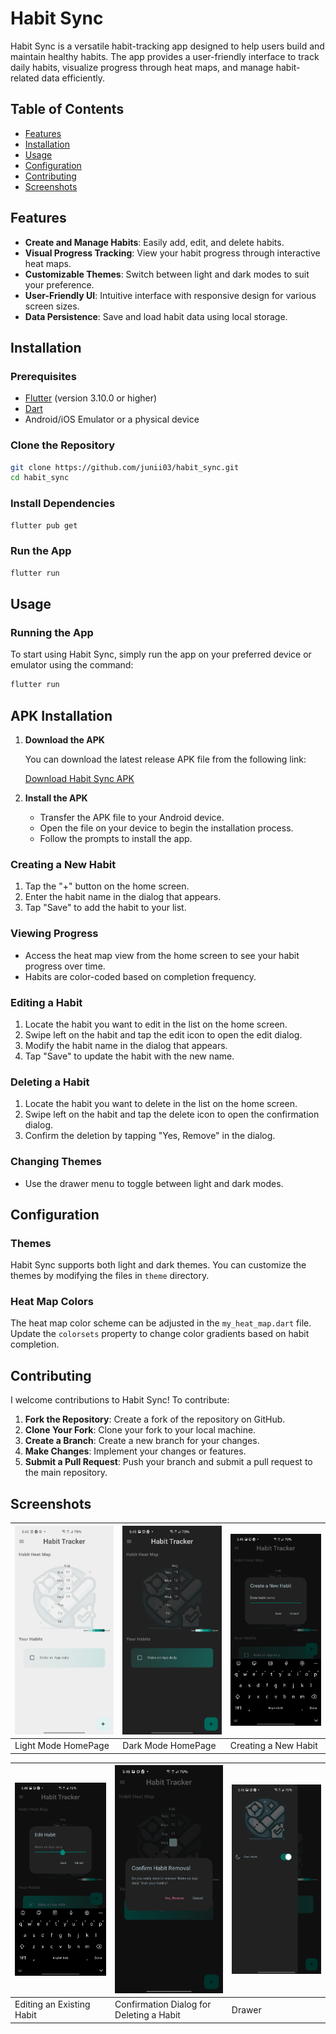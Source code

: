 # Habit Sync

Habit Sync is a versatile habit-tracking app designed to help users build and maintain healthy habits. The app provides a user-friendly interface to track daily habits, visualize progress through heat maps, and manage habit-related data efficiently.



## Table of Contents

- [Features](#features)
- [Installation](#installation)
- [Usage](#usage)
- [Configuration](#configuration)
- [Contributing](#contributing)
- [Screenshots](#screenshots)


## Features

- **Create and Manage Habits**: Easily add, edit, and delete habits.
- **Visual Progress Tracking**: View your habit progress through interactive heat maps.
- **Customizable Themes**: Switch between light and dark modes to suit your preference.
- **User-Friendly UI**: Intuitive interface with responsive design for various screen sizes.
- **Data Persistence**: Save and load habit data using local storage.

## Installation

### Prerequisites

- [Flutter](https://flutter.dev/docs/get-started/install) (version 3.10.0 or higher)
- [Dart](https://dart.dev/get-dart)
- Android/iOS Emulator or a physical device


### Clone the Repository

```bash
git clone https://github.com/junii03/habit_sync.git
cd habit_sync
```

### Install Dependencies

```bash
flutter pub get
```

### Run the App

```bash
flutter run
```

## Usage

### Running the App

To start using Habit Sync, simply run the app on your preferred device or emulator using the command:

```bash
flutter run
```

## APK Installation
1. **Download the APK**

   You can download the latest release APK file from the following link:

   [Download Habit Sync APK](https://github.com/junii03/HabitSync/releases/download/Pre-release/app-release.apk)

2. **Install the APK**

    - Transfer the APK file to your Android device.
    - Open the file on your device to begin the installation process.
    - Follow the prompts to install the app.

### Creating a New Habit

1. Tap the "+" button on the home screen.
2. Enter the habit name in the dialog that appears.
3. Tap "Save" to add the habit to your list.

### Viewing Progress

- Access the heat map view from the home screen to see your habit progress over time.
- Habits are color-coded based on completion frequency.

### Editing a Habit

1. Locate the habit you want to edit in the list on the home screen.
2. Swipe left on the habit and tap the edit icon to open the edit dialog.
3. Modify the habit name in the dialog that appears.
4. Tap "Save" to update the habit with the new name.

### Deleting a Habit

1. Locate the habit you want to delete in the list on the home screen.
2. Swipe left on the habit and tap the delete icon to open the confirmation dialog.
3. Confirm the deletion by tapping "Yes, Remove" in the dialog.


### Changing Themes

- Use the drawer menu to toggle between light and dark modes.

## Configuration

### Themes

Habit Sync supports both light and dark themes. You can customize the themes by modifying the files in `theme` directory.

### Heat Map Colors

The heat map color scheme can be adjusted in the `my_heat_map.dart` file. Update the `colorsets` property to change color gradients based on habit completion.

## Contributing

I welcome contributions to Habit Sync! To contribute:

1. **Fork the Repository**: Create a fork of the repository on GitHub.
2. **Clone Your Fork**: Clone your fork to your local machine.
3. **Create a Branch**: Create a new branch for your changes.
4. **Make Changes**: Implement your changes or features.
5. **Submit a Pull Request**: Push your branch and submit a pull request to the main repository.


## Screenshots

| ![Light Mode Screenshot](assets/Screenshots/light_home.png) | ![Dark Mode Screenshot](assets/Screenshots/dark_home.png) | ![Create Habit Screenshot](assets/Screenshots/create_new_habit.png) |
|-------------------------------------------------------------|-----------------------------------------------------------|---------------------------------------------------------------------|
| Light Mode HomePage                                         | Dark Mode HomePage                                        | Creating a New Habit                                                |

| ![Edit Note Screenshot](assets/Screenshots/edit_habit.png) | ![Delete Confirmation Screenshot](assets/Screenshots/delete_habit.png) | ![Drawer Screenshot](assets/Screenshots/drawer.png) | 
|------------------------------------------------------------|------------------------------------------------------------------------|-----------------------------------------------------|
| Editing an Existing Habit                                  | Confirmation Dialog for Deleting a Habit                               | Drawer                                              |







